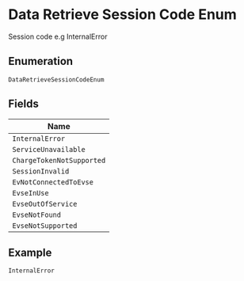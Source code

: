 
# Data Retrieve Session Code Enum

Session code e.g InternalError

## Enumeration

`DataRetrieveSessionCodeEnum`

## Fields

| Name |
|  --- |
| `InternalError` |
| `ServiceUnavailable` |
| `ChargeTokenNotSupported` |
| `SessionInvalid` |
| `EvNotConnectedToEvse` |
| `EvseInUse` |
| `EvseOutOfService` |
| `EvseNotFound` |
| `EvseNotSupported` |

## Example

```
InternalError
```

